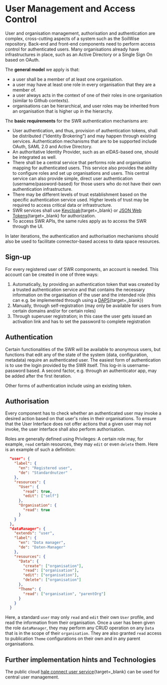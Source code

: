 # User Management and Access Control

User and organisation management, authorisation and authentication are complex, cross-cutting aspects of a system such as the SoilWise repository. Back-end and front-end components need to perform access control for authenticated users. Many organisations already have infrastructures in place, such as an Active Directory or a Single Sign On based on OAuth.

The **general model** we apply is that:

- a user shall be a member of at least one organisation.
- a user may have at least one role in every organisation that they are a member of.
- a user always acts in the context of one of their roles in one organisation (similar to Github contexts).
- organisations can be hierarchical, and user roles may be inherited from an organisation that is higher up in the hierarchy.

The **basic requirements** for the SWR authentication mechanisms are:

- User authentication, and thus, provision of authentication tokens, shall be distributed ("Identity Brokering") and may happen through existing services. Authentication mechanisms that are to be supported include OAuth, SAML 2.0 and Active Directory.
- An authoritative Identity Provider, such as an eIDAS-based one, should be integrated as well.
- There shall be a central service that performs role and organisation mapping for authenticated users. This service also provides the ability to configure roles and set up organisations and users. This central service can also provide simple, direct user authentication (username/password-based) for those users who do not have their own authentication infrastructure.
- There may be different levels of trust establishment based on the specific authentication service used. Higher levels of trust may be required to access critical data or infrastructure.
- SWR services shall use [Keycloak](https://www.keycloak.org/){target=_blank} or [JSON Web Tokens](https://jwt.io/){target=_blank}  for authorization.
- To access SWR APIs, the same rules apply as to access the SWR through the UI.

In later iterations, the authentication and authorisation mechanisms should also be used to facilitate connector-based access to data space resources.

## Sign-up

For every registered user of SWR components, an account is needed. This account can be created in one of three ways:

1. Automatically, by providing an authentication token that was created by a trusted authentication service and that contains the necessary information on the organisation of the user and the intended role (this can e.g. be implemented through using a [DAPS](https://github.com/International-Data-Spaces-Association/IDS-G/blob/main/Components/IdentityProvider/DAPS/README.md){target=_blank})
2. Manually, through self-registration (may only be available for users from certain domains and/or for certain roles)
3. Through superuser registration; in this case the user gets issued an activation link and has to set the password to complete registration

## Authentication

Certain functionalities of the SWR will be available to anonymous users, but functions that edit any of the state of the system (data, configuration, metadata) require an authenticated user. The easiest form of authentication is to use the login provided by the SWR itself. This log-in is username-password based. A second factor, e.g. through an authenticator app, may be added after the first iteration.

Other forms of authentication include using an existing token.

## Authorisation

Every component has to check whether an authenticated user may invoke a desired action based on that user's roles in their organisations. To ensure that the User Interface does not offer actions that a given user may not invoke, the user interface shall also perform authorisation.

Roles are generally defined using Privileges: A certain role may, for example, `read` certain resources, they may `edit` or even `delete` them. Here is an example of such a definition:

``` json
  "user": {
    "label": {
      "en": "Registered user",
      "de": "Standardnutzer"
    },
    "resources": {
      "User": {
        "read": true,
        "edit": ["self"]
      },
      "Organisation": {
        "read": true
      }
    }
  },
  "dataManager": {
    "extends": "user",
    "label": {
      "en": "Data manager",
      "de": "Daten-Manager"
    },
    "resources": {
      "Data": {
        "create": ["organisation"],
        "read": ["organisation"],
        "edit": ["organisation"],
        "delete": ["organisation"]
      },
      "Theme": {
        "read": ["organisation", "parentOrg"]
      }
    }
  }
```

Here, a standard `user` may only `read` and `edit` their own `User` profile, and read the information from their organisation. Once a user has been given the role `dataManager`, they may perform any CRUD operation on any `Data` that is in the scope of their `organisation`. They are also granted `read` access to publication `Theme` configurations on their own and in any parent organisations.

## Further implementation hints and Technologies

The public cloud [hale connect user service](https://haleconnect.com/swagger/){target=_blank} can be used for central user management.
